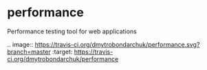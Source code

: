 performance
===========

Performance testing tool for web applications

.. image:: https://travis-ci.org/dmytrobondarchuk/performance.svg?branch=master
    :target: https://travis-ci.org/dmytrobondarchuk/performance
